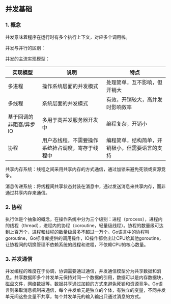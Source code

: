 ## 并发基础

### 1. 概念

并发意味着程序在运行时有多个执行上下文，对应多个调用栈。

并发与并行的区别：

并发的主流实现模型：

| 实现模型          | 说明                       | 特点                      |
| ------------- | ------------------------ | ----------------------- |
| 多进程           | 操作系统层面的并发模式              | 处理简单，互不影响，但开销大          |
| 多线程           | 系统层面的并发模式                | 有效，开销较大，高并发时影响效率        |
| 基于回调的非阻塞/异步IO | 多用于高并发服务器开发中             | 编程复杂，开销小                |
| 协程            | 用户态线程，不需要操作系统抢占调度，寄存于线程中 | 编程简单，结构简单，开销极小，但需要语言的支持 |

共享内存系统：线程之间采用共享内存的方式通信，通过加锁来避免死锁或资源竞争。

消息传递系统：将线程间共享状态封装在消息中，通过发送消息来共享内存，而非通过共享内存来通信。

### 2. 协程

执行体是个抽象的概念，在操作系统中分为三个级别：进程（process），进程内的线程（thread），进程内的协程（coroutine，轻量级线程）。协程的数量级可达到上百万个，进程和线程的数量级最多不超过一万个。Go语言中的协程叫goroutine，Go标准库提供的调用操作，IO操作都会出让CPU给其他goroutine，让协程间的切换管理不依赖系统的线程和进程，不依赖CPU的核心数量。

### 3. 并发通信

并发编程的难度在于协调，协调需要通过通信，并发通信模型分为共享数据和消息。共享数据即多个并发单元保持对同一个数据的引用，数据可以是内存数据块，磁盘文件，网络数据等。数据共享通过加锁的方式来避免死锁和资源竞争。Go语言则采取消息机制来通信，每个并发单元是独立的个体，有独立的变量，不同并发单元间这些变量不共享，每个并发单元的输入输出只通过消息的方式。
